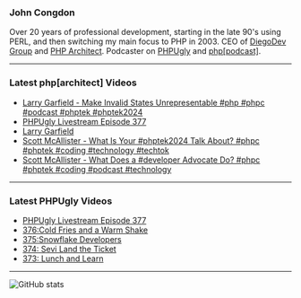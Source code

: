### John Congdon

Over 20 years of professional development, starting in the late 90's using PERL, and then switching my main focus to PHP in 2003.
CEO of [DiegoDev Group][ws_diegodev] and [PHP Architect][ws_phparch].
Podcaster on [PHPUgly][ws_phpugly] and [php[podcast]][ws_phparch].

---

### Latest php[architect] Videos
<!-- PHPARCHITECT:START -->
- [Larry Garfield - Make Invalid States Unrepresentable #php #phpc #podcast #phptek #phptek2024](https://www.youtube.com/watch?v=gQsNKZxc_eM)
- [PHPUgly Livestream Episode 377](https://www.youtube.com/watch?v=oaeO6rKTNSk)
- [Larry Garfield](https://www.youtube.com/watch?v=6yrFjOxYKVQ)
- [Scott McAllister - What Is Your #phptek2024 Talk About? #phpc #phptek #coding #technology #techtok](https://www.youtube.com/watch?v=sV_5cGJritA)
- [Scott McAllister - What Does a #developer Advocate Do? #phpc #phptek #coding #podcast #technology](https://www.youtube.com/watch?v=gioY5pBj2HU)
<!-- PHPARCHITECT:END -->

---

### Latest PHPUgly Videos
<!-- PHPUGLY:START -->
- [PHPUgly Livestream Episode 377](https://www.youtube.com/watch?v=ajtW3hwygRM)
- [376:Cold Fries and a Warm Shake](https://www.youtube.com/watch?v=jZqV2BmfcIE)
- [375:Snowflake Developers](https://www.youtube.com/watch?v=T6eeP8TzKAs)
- [374: Sevi Land the Ticket](https://www.youtube.com/watch?v=BFHIqynbhCs)
- [373: Lunch and Learn](https://www.youtube.com/watch?v=GblaBaKJkEs)
<!-- PHPUGLY:END -->

---

![GitHub stats](https://github-readme-stats.vercel.app/api?username=johncongdon&show_icons=true&hide_border=true&hide=stars&count_private=true)  


[ws_diegodev]: https://www.diegodev.com
[ws_phparch]: https://www.phparch.com
[ws_phpugly]: https://www.phpugly.com
